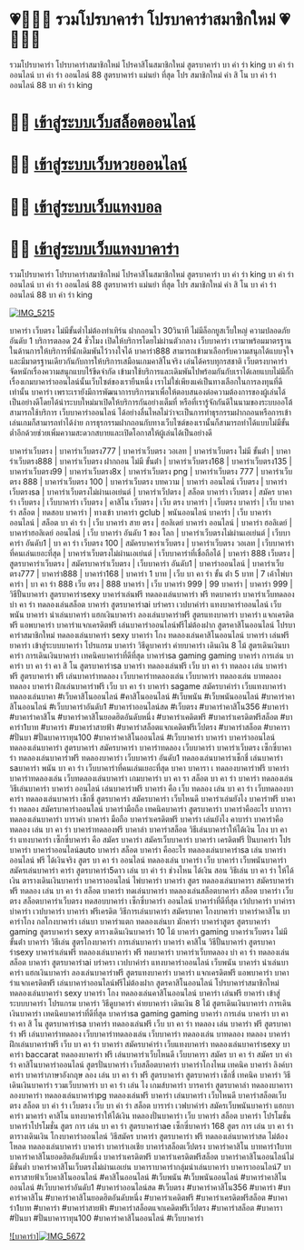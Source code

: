 <h1> 💗🎅🏻💋 รวมโปรบาคาร่า โปรบาคาร่าสมาชิกใหม่ 💗🎅🏻💋 </h1>

รวมโปรบาคาร่า โปรบาคาร่าสมาชิกใหม่ โปรคาสิโนสมาชิกใหม่ สูตรบาคาร่า บา ค่า ร่า king บา ค่า ร่า ออนไลน์ บา ค่า ร่า ออนไลน์ 88 สูตรบาคาร่า แม่นยํา ที่สุด โปร สมาชิกใหม่ ค่า สิ โน บา ค่า ร่า ออนไลน์ 88 บา ค่า ร่า king

# 🌠🌠 [เข้าสู่ระบบเว็บสล็อตออนไลน์ ](https://million2you.com/signup;referal=b4dc4292862dc6a18b07a6531574fef3)

# 🌠🌠 [เข้าสู่ระบบเว็บหวยออนไลน์ ](https://million2you.com/signup;referal=b4dc4292862dc6a18b07a6531574fef3)

# 🌠🌠 [เข้าสู่ระบบเว็บแทงบอล](https://million2you.com/signup;referal=b4dc4292862dc6a18b07a6531574fef3)

# 🌠🌠 [เข้าสู่ระบบเว็บแทงบาคาร่า](https://million2you.com/signup;referal=b4dc4292862dc6a18b07a6531574fef3)

รวมโปรบาคาร่า โปรบาคาร่าสมาชิกใหม่ โปรคาสิโนสมาชิกใหม่ สูตรบาคาร่า บา ค่า ร่า king บา ค่า ร่า ออนไลน์ บา ค่า ร่า ออนไลน์ 88 สูตรบาคาร่า แม่นยํา ที่สุด โปร สมาชิกใหม่ ค่า สิ โน บา ค่า ร่า ออนไลน์ 88 บา ค่า ร่า king

[![IMG_5215](https://github.com/Mr-Doframingo/Lottery/assets/165668478/7bc0c97f-6db4-454b-a332-ad7fc75f0d20)](https://million2you.com/signup;referal=b4dc4292862dc6a18b07a6531574fef3)

บาคาร่า เว็บตรง ไม่มีขั้นต่ำไม่ต้องทำเทิร์น ฝากถอนไว 30วินาที ไม่มีล็อกยูสเว็บใหญ่ ความปลอดภัยอันดับ 1 บริการตลอด 24 ชั่วโมง เปิดให้บริการโดยไม่ผ่านตัวกลาง เว็บบาคาร่า เรามาพร้อมมาตรฐานในด้านการให้บริการที่นักเดิมพันไว้วางใจได้ บาคาร่า888 สามารถเข้ามาเลือกรับความสนุกได้แบบจุใจและมีมาตรฐานเดียวกันกับการให้บริการเสมือนเกมคาสิโนจริง เล่นได้ครบทุกรสชาติ เว็บตรงบาคาร่า จัดหนักเรื่องความสนุกแบบไร้ขีดจำกัด เข้ามาใช้บริการและเดิมพันไปพร้อมกันกับเราได้เลยแบบไม่มีกั๊กเรื่องเกมบาคาร่าออนไลน์นั้นเว็บไซต์ของเรายืนหนึ่ง เราไม่ใช่เพียงแค่เป็นทางเลือกในการลงทุนที่ดีเท่านั้น บาคาร่า เพราะเรายังมีการพัฒนาการบริการมาเพื่อให้ตอบสนองต่อความต้องการของผู้เล่นได้เป็นอย่างดีโดยได้นำระบบใหม่มาเปิดให้บริการกันอย่างเต็มที่ หรือที่เรารู้จักกันดีในนามของระบบออโต้ สามารถใช้บริการ เว็บบาคาร่าออนไลน์ ได้อย่างลื่นไหลไม่ว่าจะเป็นการทำธุรกรรมฝากถอนหรือการเข้าเล่นเกมก็สามารถทำได้ง่าย การธุรกรรมฝากถอนกับทางเว็บไซต์ของเรานั้นก็สามารถทำได้แบบไม่มีขั้นต่ำอีกด้วยช่วยเพิ่มความสะดวกสบายและเปิดโอกาสให้ผู้เล่นได้เป็นอย่างดี

บาคาร่าเว็บตรง | บาคาร่าเว็บตรง777 | บาคาร่าเว็บตรง วอเลท | บาคาร่าเว็บตรง ไม่มี ขั้นต่ํา | บาคาร่าเว็บตรง888 | บาคาร่าเว็บตรง ฝากถอน ไม่มี ขั้นต่ํา | บาคาร่าเว็บตรง168 | บาคาร่าเว็บตรง135 | บาคาร่าเว็บตรง99 | บาคาร่าเว็บตรง8x | บาคาร่าเว็บตรง png | บาคาร่าเว็บตรง 777 | บาคาร่าเว็บตรง 888 | บาคาร่าเว็บตรง 100 | บาคาร่าเว็บตรง บทความ | บาคาร่า ออนไลน์ เว็บตรง | บาคาร่าเว็บตรงsa | บาคาร่าเว็บตรงไม่ผ่านเอเย่นต์ | บาคาร่าเว็ปตรง | สล็อต บาคาร่า เว็บตรง | สมัคร บาคาร่า เว็บตรง | เว็บบาคาร่า เว็บตรง | คาสิโน เว็บตรง | เว็บ ตรง บาคาร่า | เว็บตรง บาคาร่า | เว็บ บาคาร่า สล็อต | ทดสอบ บาคาร่า | ทางเข้า บาคาร่า gclub | พนันออนไลน์ บาคาร่า | เว็บ บาคาร่าออนไลน์ | สล็อต บา ค่า ร่า | เว็บ บาคาร่า สาย ตรง | ฮอลิเดย์ บาคาร่า ออนไลน์ | บาคาร่า ฮอลิเดย์ | บาคาร่าฮอลิเดย์ ออนไลน์ | เว็บ บาคาร่า อันดับ 1 ของ โลก | บาคาร่าเว็บตรงไม่ผ่านเอเย่นต์ | เว็บบาคาร่า อันดับ1 | บา คา ร่า เว็บตรง 100 | สมัครบาคาร่าเว็บตรง | บาคาร่าเว็บตรง วอเลท | เว็บบาคาร่าที่คนเล่นเยอะที่สุด | บาคาร่าเว็บตรงไม่ผ่านเอเย่นต์ | เว็บบาคาร่าที่เชื่อถือได้ | บาคาร่า 888 เว็บตรง | สูตรบาคาร่าเว็บตรง | สมัครบาคาร่าเว็บตรง | เว็บบาคาร่า อันดับ1 | บาคาร่าออนไลน์ | บาคาร่าเว็บตรง777 | บาคาร่า888 | บาคาร่า168 | บาคาร่า 1 บาท | เว็บ บา คา ร่า ขั้น ต่ํา 5 บาท | 7 เค้าไพ่บาคาร่า | บา คา ร่า 888 เว็บ ตรง | 888 บาคาร่า | เว็บ บาคาร่า 999 | 99 บาคาร่า | บาคาร่า 999 | วิธีปั้นบาคาร่า สูตรบาคาร่าsexy บาคาร่าเล่นฟรี ทดลองเล่นบาคาร่า ฟรี ทดบาคาร่า บาคาร่าเว็บทดลอง บ่า คา ร่า ทดลองเล่นสล็อต บาคาร่า สูตรบาคาร่าai บร่าครา เวปบาค่าร่า แทงบาคาร่าออนไลน์ เว็บพนัน บาคาร่า นำเล่นบาคาร่า แฮกเงินบาคาร่า ลองเล่นบาคาร่าฟรี สูตรแทงบาคาร่า บาคาร่า แจกเครดิตฟรี แอพบาคาร่า บาคาร่าแจกเครดิตฟรี เล่นบาคาร่าออนไลน์ฟรีไม่ต้องฝาก สูตรคาสิโนออนไลน์ โปรบาคาร่าสมาชิกใหม่ ทดลองเล่นบาคาร่า sexy บาคาร่า โกง ทดลองเล่นคาสิโนออนไลน์ บาคาร่า เล่นฟรี ยาคาร่า เข้าสู่ระบบบาคาร่า โปรแกรม บาคาร่า วิธีดูบาคาร่า ค่ายบาคาร่า เดินเงิน 8 ไม้ สูตรเดินเงินบาคาร่า การเดินเงินบาคาร่า เทคนิคบาคาร่าที่ดีที่สุด บาคาร่าsa gaming gaming บาคาร่า การเล่น บาคาร่า บา คา ร่า คา สิ โน สูตรบาคาร่าsa บาคาร่า ทดลองเล่นฟรี เว็บ บา คา ร่า ทดลอง เล่น บาคาร่า ฟรี สูตรบาคาร่า ฟรี เล่นบาคาร่าทดลอง เว็บบาคาร่าทดลองเล่น เว็บบาคาร่า ทดลองเล่น บาทดลอง ทดลอง บาคาร่า ฝึกเล่นบาคาร่าฟรี เว็บ บา คา ร่า บาคาร่า sagame สมัครบาค่าร่า เว็บแทงบาคาร่า ทดลองเล่นบาคา #เว็บคาสิโนออนไลน์ #คาสิโนออนไลน์ #เว็บพนัน #เว็บพนันออนไลน์ #บาคาร่าคาสิโนออนไลน์ #เว็บบาคาร่าอันดับ1 #บาคาร่าออนไลน์สด #เว็บตรง #บาคาร่าคาสิโน356 #บาคาร่า #บาคาร่าคาสิโน #บาคาร่าคาสิโนยอดฮิตอันดับหนึ่ง #บาคาร่าเคดิตฟรี #บาคาร่าเครดิตฟรีสล็อต #บาคาร่า1บาท #บาคาร่า #บาคาร่าสายฟ้า #บาคาร่าสล็อตแจกเคดิตฟรีเว็ปตรง #บาคาร่าสล็อต #บาคารา #ปั่นบา #ปั่นบาคาราทุน100 #บาคาร่าคาสิโนออนไลน์ #เว็บบาคาร่า บาคาร่า บาคาร่าออนไลน์ ทดลองเล่นบาคาร่า สูตรบาคาร่า สมัครบาคาร่า บาคาร่าทดลอง เว็บบาคาร่า บาคาร่าเว็บตรง เซ็กซี่บาคาร่า ทดลองเล่นบาคาร่าฟรี ทดลองบาคาร่า เว็บบาคาร่า อันดับ1 ทดลองเล่นบาคาร่าเช็กชี่ เล่นบาคาร่า saบาคาร่า พนัน บา คา ร่า เว็บบาคาร่าที่คนเล่นเยอะที่สุด บาคา บาคารา เ ทดลองบาคาร่าฟรี บาคาร่า บาคาร่าทดลองเล่น เว็บทดลองเล่นบาคาร่า เกมบาคาร่า บา คา รา สล็อต บา คา ร่า บาคาร่า ทดลองเล่น วิธีเล่นบาคาร่า บาคาร่า ออนไลน์ เล่นบาคาร่าฟรี บาคาร่า คือ เว็บ ทดลอง เล่น บา คา ร่า เว็บทดลองบาคาร่า ทดลองเล่นบาคาร่า เช็กชี่ สูตรบาคาร่า สมัครบาคาร่า เว็บไหนดี บาคาร่าเล่นยังไง บาคาร่าฟรี บาคาร่า ทดลอง สมัครบาคาร่าออนไลน์ บาคาร่ามือถือ เทคนิคบาคาร่า สูตรบาคาร่า บาคาร่าคืออะไร บาการา ทดลองเล่นบาคาร่า บาราค่า บาคาร่า มือถือ บาคาร่าเครดิตฟรี บาคาร่า เล่นยังไง คาบาร่า บาคาร่าคือ ทดลอง เล่น บา คา ร่า บาคาร่าทดลองฟรี บาคาล่า บาคาร่าสล็อต วิธีเล่นบาคาร่าให้ได้เงิน โกง บา คา ร่า แทงบาคาร่า เซ็กซี่บาคาร่า คือ สมัคร บาคาร่า สมัครเว็บบาคาร่า บาคาร่า เครดิตฟรี ปั่นบาคาร่า โปรบาคาร่า บาคาร่าออนไลน์auto บาคาร่า สล็อต บาคาร่า คืออะไร ทดลองเล่นบาคาร่าsa เล่น บาคาร่า ออนไลน์ ฟรี ได้เงินจริง สูตร บา คา ร่า ออนไลน์ ทดลองเล่น บาคาร่า เว็บ บาคาร่า เว็บพนันบาคาร่า สมัครเล่นบาคาร่า คาร่า สูตรบาคาร่า5ดาว เล่น บา ค่า ร่า ช่วงไหน ได้เงิน สอน วิธีเล่น บา คา ร่า ให้ได้เงิน ตารางเดินเงินบาคาร่า บาคาราออนไลน์ ไพ่บาคาร่า บาคาร่า สูตร ทดลองเล่นบาคารา สมัครบาคาร่าฟรี ทดลอง เล่น บา คา ร่า สล็อต บาคาร่า ทดเล่นบาคาร่า ทดลองเล่นสล็อตบาคาร่า สล็อต บาคาร่า เว็บตรง สล็อตบาคาร่าเว็บตรง ทดสอบบาคาร่า เซ็กซี่บาคาร่า ออนไลน์ บาคาร่าที่ดีที่สุด เว้ปบาคาร่า บาค่ารา บ่าคาร่า เวปบาคาร่า บาคาร่า ฟรีเครดิต วิธีการเล่นบาคาร่า สมัครบาคา โกงบาคาร่า บาคาร่าคาสิโน บาคาร่าโกง กลโกงบาคาร่า เล่นบา บาคาร่าแตก ทดลองเล่นบา มักคาร่า บาคาร่าสูตร สูตรบาคาร่า gaming สูตรบาคาร่า sexy ตารางเดินเงินบาคาร่า 10 ไม้ บาคาร่า gaming บาคาร่าเว็บตรง ไม่มี ขั้นต่ํา บาคาร่า วิธีเล่น สูตรโกงบาคาร่า การเล่นบาคาร่า บาคาร่า คาสิโน วิธีปั้นบาคาร่า สูตรบาคาร่าsexy บาคาร่าเล่นฟรี ทดลองเล่นบาคาร่า ฟรี ทดบาคาร่า บาคาร่าเว็บทดลอง บ่า คา ร่า ทดลองเล่นสล็อต บาคาร่า สูตรบาคาร่าai บร่าครา เวปบาค่าร่า แทงบาคาร่าออนไลน์ เว็บพนัน บาคาร่า นำเล่นบาคาร่า แฮกเงินบาคาร่า ลองเล่นบาคาร่าฟรี สูตรแทงบาคาร่า บาคาร่า แจกเครดิตฟรี แอพบาคาร่า บาคาร่าแจกเครดิตฟรี เล่นบาคาร่าออนไลน์ฟรีไม่ต้องฝาก สูตรคาสิโนออนไลน์ โปรบาคาร่าสมาชิกใหม่ ทดลองเล่นบาคาร่า sexy บาคาร่า โกง ทดลองเล่นคาสิโนออนไลน์ บาคาร่า เล่นฟรี ยาคาร่า เข้าสู่ระบบบาคาร่า โปรแกรม บาคาร่า วิธีดูบาคาร่า ค่ายบาคาร่า เดินเงิน 8 ไม้ สูตรเดินเงินบาคาร่า การเดินเงินบาคาร่า เทคนิคบาคาร่าที่ดีที่สุด บาคาร่าsa gaming gaming บาคาร่า การเล่น บาคาร่า บา คา ร่า คา สิ โน สูตรบาคาร่าsa บาคาร่า ทดลองเล่นฟรี เว็บ บา คา ร่า ทดลอง เล่น บาคาร่า ฟรี สูตรบาคาร่า ฟรี เล่นบาคาร่าทดลอง เว็บบาคาร่าทดลองเล่น เว็บบาคาร่า ทดลองเล่น บาทดลอง ทดลอง บาคาร่า ฝึกเล่นบาคาร่าฟรี เว็บ บา คา ร่า บาคาร่า สมัครบาค่าร่า เว็บแทงบาคาร่า ทดลองเล่นบาคาร่าsexy บาคาร่า baccarat ทดลองบาคาร่า ฟรี เล่นบาคาร่าเว็บไหนดี เว็บบาคารา สมัคร บา คา ร่า สมัคร บา ค่า ร่า คาสิโนบาคาร่าออนไลน์ สูตรปั่นบาคาร่า เว็บสล็อตบาคาร่า บาคาร่าโกงไหม เทคนิค บาคาร่า ลิงค์บาคาร่า บาคาร่าภาษาอังกฤษ ลอง เล่น บา คา ร่า ฟรี สูตรบาคาร่า สูตรบาคาร่า เช็กชี่ เทคนิค บาคาร่า วิธีเดินเงินบาคาร่า รวมเว็บบาคาร่า บา คา ร่า เล่น ไง เกมส์บาคาร่า บารคาร่า สูตรบาคาล่า ทดลองบาคารา ลองบาคาร่า ทดลองเล่นบาคาร่าpg ทดลองเล่นฟรี บาคาร่า เล่นบาคาร่า เว็บไหนดี บาคาร่าสล็อตเว็บตรง สล็อต บา ค่า ร่า เว็บตรง เว็บ บา ค่า ร่า สล็อต บาราร่า เวฟบาค่าร่า สมัครเว็บพนันบาคาร่า แฮกบาคาร่า มาคาร่า คาสิโน แทงบาคาร่าให้ได้เงิน ทดลองปั่นบาคาร่า เว็บ บาคาร่า สล็อต บาคาร่า โปรโมชั่น บาคาร่าโปรโมชั่น สูตร การ เล่น บา คา ร่า สูตรบาคาร่าae เซ็กซี่บาคาร่า 168 สูตร การ เล่น บา คา ร่า ตารางเดินเงิน โกงบาคาร่าออนไลน์ วิธีสมัคร บาคาร่า สูตรบาคาร่า ฟรี ทดลองเล่นบาคาร่าสด ไม่ต้องโหลด ทดลองเล่นบาคาร่า บาคาร่า บาคาร่าเอเชีย บาคาร่าสล็อตเว็ปตรง บาคาร่าคาสิโน บาทคาร่า1บาท บาคาร่าคาสิโนยอดฮิตอันดับหนึ่ง บาคาร่าเครดิตฟรี บาคาร่าเครดิตฟรีสล็อต บาคาร่าคาสิโนออนไลน์ไม่มีขั่นต่ำ บาคาร่าคาสิโนเว็บตรงไม่ผ่านเอเย่น บาคาราบาคาร่ากลุ่มนำเล่นบาคาร่า บาคาราออนไลน์7 บาคาราสายฟ้าเว็บคาสิโนออนไลน์ #คาสิโนออนไลน์ #เว็บพนัน #เว็บพนันออนไลน์ #บาคาร่าคาสิโนออนไลน์ #เว็บบาคาร่าอันดับ1 #บาคาร่าออนไลน์สด #เว็บตรง #บาคาร่าคาสิโน356 #บาคาร่า #บาคาร่าคาสิโน #บาคาร่าคาสิโนยอดฮิตอันดับหนึ่ง #บาคาร่าเคดิตฟรี #บาคาร่าเครดิตฟรีสล็อต #บาคาร่า1บาท #บาคาร่า #บาคาร่าสายฟ้า #บาคาร่าสล็อตแจกเคดิตฟรีเว็ปตรง #บาคาร่าสล็อต #บาคารา #ปั่นบา #ปั่นบาคาราทุน100 #บาคาร่าคาสิโนออนไลน์ #เว็บบาคาร่า

[![บาคาร่า]![IMG_5672](https://github.com/Mr-Doframingo/Lottery/assets/165668478/7a6b25f6-7d6a-4dfe-86d0-4765e6d5f201)
](https://million2you.com/signup;referal=b4dc4292862dc6a18b07a6531574fef3)

